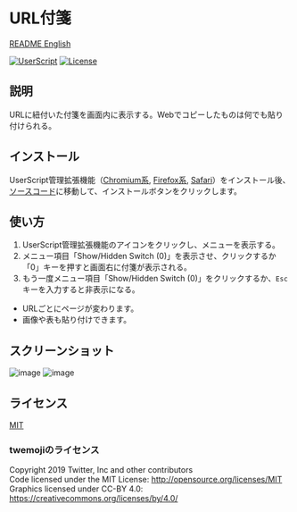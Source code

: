 # URL付箋

[README English](./README.md)

[![UserScript](https://img.shields.io/badge/Framework-UserScript-blue.svg)](https://en.wikipedia.org/wiki/Userscript)
[![License](https://img.shields.io/github/license/hidao80/UserScript)](/LICENSE)

## 説明

URLに紐付いた付箋を画面内に表示する。Webでコピーしたものは何でも貼り付けられる。

## インストール

UserScript管理拡張機能（[Chromium系][chrome-extension], [Firefox系][firefox-extension], [Safari][safari-extension]）をインストール後、[ソースコード][source]に移動して、インストールボタンをクリックします。

[chrome-extension]: https://chrome.google.com/webstore/detail/tampermonkey/dhdgffkkebhmkfjojejmpbldmpobfkfo "Tampermonkey"
[firefox-extension]: https://addons.mozilla.org/ja/firefox/addon/tampermonkey/ "Tampermonkey"
[safari-extension]: https://apps.apple.com/us/app/userscripts/id1463298887 "UserScripts"
[source]: https://github.com/hidao80/UserScript/raw/main/src/UrlSticky/UrlSticky.user.js "Source code"

## 使い方

1. UserScript管理拡張機能のアイコンをクリックし、メニューを表示する。
2. メニュー項目「Show/Hidden Switch (0)」を表示させ、クリックするか「0」キーを押すと画面右に付箋が表示される。
3. もう一度メニュー項目「Show/Hidden Switch (0)」をクリックするか、`Esc`キーを入力すると非表示になる。

- URLごとにページが変わります。
- 画像や表も貼り付けできます。

## スクリーンショット

![image](https://user-images.githubusercontent.com/8155294/218999968-7de0c9b7-aaa8-49ed-8f4d-93dd47b8308e.png)
![image](https://user-images.githubusercontent.com/8155294/219000245-09c37ec6-8291-42bc-9cc5-ddc02abc508a.png)

## ライセンス

[MIT](/LICENSE)

### twemojiのライセンス

Copyright 2019 Twitter, Inc and other contributors\
Code licensed under the MIT License: <http://opensource.org/licenses/MIT>\
Graphics licensed under CC-BY 4.0: <https://creativecommons.org/licenses/by/4.0/>
